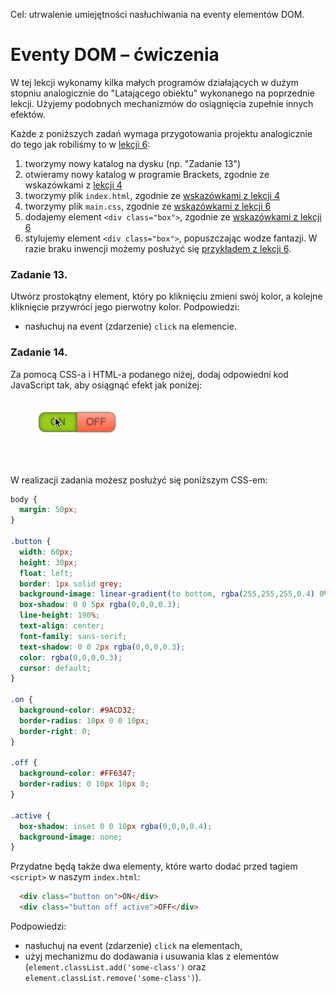 Cel: utrwalenie umiejętności nasłuchiwania na eventy elementów DOM.

# Eventy DOM – ćwiczenia

W tej lekcji wykonamy kilka małych programów działających w dużym stopniu analogicznie do "Latającego obiektu" wykonanego na poprzednie lekcji. Użyjemy podobnych mechanizmów do osiągnięcia zupełnie innych efektów.

Każde z poniższych zadań wymaga przygotowania projektu analogicznie do tego jak robiliśmy to w [lekcji 6](lekcja-0006.md):
  1. tworzymy nowy katalog na dysku (np. "Zadanie 13")
  2. otwieramy nowy katalog w programie Brackets, zgodnie ze wskazówkami z [lekcji 4](lekcja-0004.md#tworzenie-nowego-projektu)
  3. tworzymy plik `index.html`, zgodnie ze [wskazówkami z lekcji 4](lekcja-0004.md#tworzenie-nowego-projektu)
  4. tworzymy plik `main.css`, zgodnie ze [wskazówkami z lekcji 6](lekcja-0006.md#tworzymy-arkusz-css)
  5. dodajemy element `<div class="box">`, zgodnie ze [wskazówkami z lekcji 6](lekcja-0006.md#dodajemy-element-div)
  6. stylujemy element `<div class="box">`, popuszczając wodze fantazji. W razie braku inwencji możemy posłużyć się [przykładem z lekcji 6](lekcja-0006.md#stylujemy).

### Zadanie 13.

Utwórz prostokątny element, który po kliknięciu zmieni swój kolor, a kolejne kliknięcie przywróci jego pierwotny kolor.
Podpowiedzi:
 - nasłuchuj na event (zdarzenie) `click` na elemencie.

### Zadanie 14.

Za pomocą CSS-a i HTML-a podanego niżej, dodaj odpowiedni kod JavaScript tak, aby osiągnąć efekt jak poniżej:

![ON-OFF buttons with JavaScript](lekcja-0007/on-off.gif)

W realizacji zadania możesz posłużyć się poniższym CSS-em:
```css
body {
  margin: 50px;
}

.button {
  width: 60px;
  height: 30px;
  float: left;
  border: 1px solid grey;
  background-image: linear-gradient(to bottom, rgba(255,255,255,0.4) 0%,rgba(255,255,255,0) 100%);
  box-shadow: 0 0 5px rgba(0,0,0,0.3);
  line-height: 190%;
  text-align: center;
  font-family: sans-serif;
  text-shadow: 0 0 2px rgba(0,0,0,0.3);
  color: rgba(0,0,0,0.3);
  cursor: default;
}

.on {
  background-color: #9ACD32;
  border-radius: 10px 0 0 10px;
  border-right: 0;
}

.off {
  background-color: #FF6347;
  border-radius: 0 10px 10px 0;
}

.active {
  box-shadow: inset 0 0 10px rgba(0,0,0,0.4);
  background-image: none;
}

```

Przydatne będą także dwa elementy, które warto dodać przed tagiem `<script>` w naszym `index.html`:

```html
  <div class="button on">ON</div>
  <div class="button off active">OFF</div>
```

Podpowiedzi:
 - nasłuchuj na event (zdarzenie) `click` na elementach,
 - użyj mechanizmu do dodawania i usuwania klas z elementów (`element.classList.add('some-class')` oraz `element.classList.remove('some-class')`).
 
